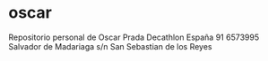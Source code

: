 # oscar
Repositorio personal de Oscar Prada
Decathlon España 91 6573995
Salvador de Madariaga s/n
San Sebastian de los Reyes
